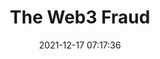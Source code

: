 ---
date: 2021-12-17 07:17:36
link:
  source: pocket
  source_url: https://getpocket.com
  text: The Web3 Fraud
  url: https://www.usenix.org/publications/loginonline/web3-fraud
source: pocket
syndicated:
- type: pocket
  url: https://www.usenix.org/publications/loginonline/web3-fraud
- type: mastodon
  url: https://mastodon.technology/users/roytang/statuses/108975087281439499
- type: twitter
  url: https://twitter.com/roytang/status/1568639897795440647/
title: The Web3 Fraud
---